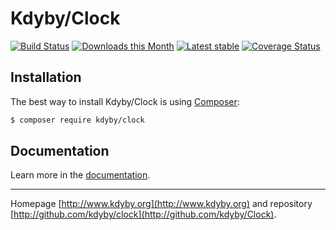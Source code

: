 Kdyby/Clock
===========

[![Build Status](https://secure.travis-ci.org/Kdyby/Clock.png?branch=master)](http://travis-ci.org/Kdyby/Clock)
[![Downloads this Month](https://img.shields.io/packagist/dm/kdyby/clock.svg)](https://packagist.org/packages/kdyby/clock)
[![Latest stable](https://img.shields.io/packagist/v/kdyby/clock.svg)](https://packagist.org/packages/kdyby/clock)
[![Coverage Status](https://coveralls.io/repos/github/Kdyby/Clock/badge.svg?branch=master)](https://coveralls.io/github/Kdyby/Clock?branch=master)

Installation
------------

The best way to install Kdyby/Clock is using  [Composer](http://getcomposer.org/):

```sh
$ composer require kdyby/clock
```

Documentation
------------

Learn more in the [documentation](https://github.com/Kdyby/Clock/blob/master/docs/en/index.md).

-----

Homepage [http://www.kdyby.org](http://www.kdyby.org) and repository [http://github.com/kdyby/clock](http://github.com/kdyby/Clock).
